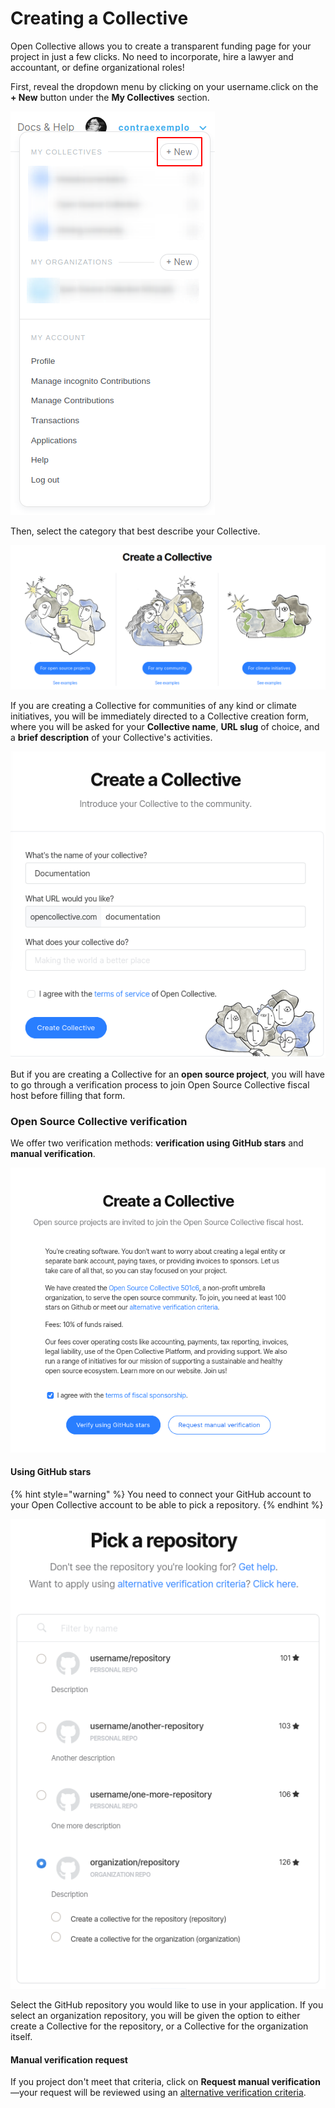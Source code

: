# Creating a Collective

Open Collective allows you to create a transparent funding page for your project in just a few clicks. No need to incorporate, hire a lawyer and accountant, or define organizational roles!

First, reveal the dropdown menu by clicking on your username.click on the **+ New** button under the **My Collectives** section.

![](../.gitbook/assets/collectives_create-a-collective_dropdown-menu_option-highlighted_2020-03-20.png)

Then, select the category that best describe your Collective.

![&apos;Create a Collective&apos; page showing three categories for Collectives: open source projects, community, and climate initiatives.](../.gitbook/assets/collectives_creating-a-collective_collective-creation_2020-03-11.png)

If you are creating a Collective for communities of any kind or climate initiatives, you will be immediately directed to a Collective creation form, where you will be asked for your **Collective name**, **URL slug** of choice, and a **brief description** of your Collective's activities. 

![](../.gitbook/assets/collectives_creating-a-collective_form_2020-03-23.png)

But if you are creating a Collective for an **open source project**, you will have to go through a verification process to join Open Source Collective fiscal host before filling that form.

### Open Source Collective verification

We offer two verification methods: **verification using GitHub stars** and **manual verification**.

![](../.gitbook/assets/collectives_creating-a-collective_osc_2020-03-23.png)

#### Using GitHub stars

{% hint style="warning" %}
You need to connect your GitHub account to your Open Collective account to be able to pick a repository.
{% endhint %}

![](../.gitbook/assets/screenshot_2020-03-23-open-collective.png)

Select the GitHub repository you would like to use in your application. If you select an organization repository, you will be given the option to either create a Collective for the repository, or a Collective for the organization itself.

#### Manual verification request

If you project don't meet that criteria, click on **Request manual verification**—your request will be reviewed using an [alternative verification criteria](https://www.oscollective.org/#criteria).



